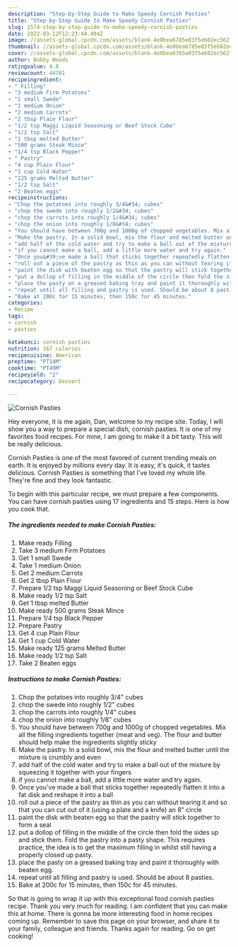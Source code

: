 ```yaml
---
description: "Step-by-Step Guide to Make Speedy Cornish Pasties"
title: "Step-by-Step Guide to Make Speedy Cornish Pasties"
slug: 1574-step-by-step-guide-to-make-speedy-cornish-pasties
date: 2022-03-12T12:23:44.494Z
image: //assets-global.cpcdn.com/assets/blank-4e0bea6785e03f5e602ec562f230caae08da540cada707380b4fe1bbebba43da.png
thumbnail: //assets-global.cpcdn.com/assets/blank-4e0bea6785e03f5e602ec562f230caae08da540cada707380b4fe1bbebba43da.png
cover: //assets-global.cpcdn.com/assets/blank-4e0bea6785e03f5e602ec562f230caae08da540cada707380b4fe1bbebba43da.png
author: Bobby Woods
ratingvalue: 4.8
reviewcount: 44781
recipeingredient:
- " Filling"
- "3 medium Firm Potatoes"
- "1 small Swede"
- "1 medium Onion"
- "2 medium Carrots"
- "2 tbsp Plain Flour"
- "1/2 tsp Maggi Liquid Seasoning or Beef Stock Cube"
- "1/2 tsp Salt"
- "1 tbsp melted Butter"
- "500 grams Steak Mince"
- "1/4 tsp Black Pepper"
- " Pastry"
- "4 cup Plain Flour"
- "1 cup Cold Water"
- "125 grams Melted Butter"
- "1/2 tsp Salt"
- "2 Beaten eggs"
recipeinstructions:
- "Chop the potatoes into roughly 3/4&#34; cubes"
- "chop the swede into roughly 1/2&#34; cubes"
- "chop the carrots into roughly 1/4&#34; cubes"
- "chop the onion into roughly 1/8&#34; cubes"
- "You should have between 700g and 1000g of chopped vegetables. Mix all the filling ingredients together (meat and veg). The flour and butter should help make the ingredients slightly sticky"
- "Make the pastry. In a solid bowl, mix the flour and melted butter until the mixture is crumbly and even"
- "add half of the cold water and try to make a ball out of the mixture by squeezing it together with your fingers"
- "if you cannot make a ball, add a little more water and try again."
- "Once you&#39;ve made a ball that sticks together repeatedly flatten it into a fat disk and reshape it into a ball"
- "roll out a piece of the pastry as thin as you can without tearing it and so that you can cut out of it (using a plate and a knife) an 8&#34; circle"
- "paint the disk with beaten egg so that the pastry will stick together to form a seal"
- "put a dollop of filling in the middle of the circle then fold the sides up and stick them. Fold the pastry into a pasty shape. This requires practice, the idea is to get the maximum filling in whilst still having a properly closed up pasty."
- "place the pasty on a greased baking tray and paint it thoroughly with beaten egg."
- "repeat until all filling and pastry is used. Should be about 8 pasties."
- "Bake at 200c for 15 minutes, then 150c for 45 minutes."
categories:
- Recipe
tags:
- cornish
- pasties

katakunci: cornish pasties 
nutrition: 167 calories
recipecuisine: American
preptime: "PT14M"
cooktime: "PT49M"
recipeyield: "2"
recipecategory: Dessert

---
```



![Cornish Pasties](//assets-global.cpcdn.com/assets/blank-4e0bea6785e03f5e602ec562f230caae08da540cada707380b4fe1bbebba43da.png)

Hey everyone, it is me again, Dan, welcome to my recipe site. Today, I will show you a way to prepare a special dish, cornish pasties. It is one of my favorites food recipes. For mine, I am going to make it a bit tasty. This will be really delicious.

Cornish Pasties is one of the most favored of current trending meals on earth. It is enjoyed by millions every day. It is easy, it's quick, it tastes delicious. Cornish Pasties is something that I've loved my whole life. They're fine and they look fantastic.




To begin with this particular recipe, we must prepare a few components. You can have cornish pasties using 17 ingredients and 15 steps. Here is how you cook that.

<!--inarticleads1-->

##### The ingredients needed to make Cornish Pasties:

1. Make ready  Filling
1. Take 3 medium Firm Potatoes
1. Get 1 small Swede
1. Take 1 medium Onion
1. Get 2 medium Carrots
1. Get 2 tbsp Plain Flour
1. Prepare 1/2 tsp Maggi Liquid Seasoning or Beef Stock Cube
1. Make ready 1/2 tsp Salt
1. Get 1 tbsp melted Butter
1. Make ready 500 grams Steak Mince
1. Prepare 1/4 tsp Black Pepper
1. Prepare  Pastry
1. Get 4 cup Plain Flour
1. Get 1 cup Cold Water
1. Make ready 125 grams Melted Butter
1. Make ready 1/2 tsp Salt
1. Take 2 Beaten eggs




<!--inarticleads2-->

##### Instructions to make Cornish Pasties:

1. Chop the potatoes into roughly 3/4&#34; cubes
1. chop the swede into roughly 1/2&#34; cubes
1. chop the carrots into roughly 1/4&#34; cubes
1. chop the onion into roughly 1/8&#34; cubes
1. You should have between 700g and 1000g of chopped vegetables. Mix all the filling ingredients together (meat and veg). The flour and butter should help make the ingredients slightly sticky
1. Make the pastry. In a solid bowl, mix the flour and melted butter until the mixture is crumbly and even
1. add half of the cold water and try to make a ball out of the mixture by squeezing it together with your fingers
1. if you cannot make a ball, add a little more water and try again.
1. Once you&#39;ve made a ball that sticks together repeatedly flatten it into a fat disk and reshape it into a ball
1. roll out a piece of the pastry as thin as you can without tearing it and so that you can cut out of it (using a plate and a knife) an 8&#34; circle
1. paint the disk with beaten egg so that the pastry will stick together to form a seal
1. put a dollop of filling in the middle of the circle then fold the sides up and stick them. Fold the pastry into a pasty shape. This requires practice, the idea is to get the maximum filling in whilst still having a properly closed up pasty.
1. place the pasty on a greased baking tray and paint it thoroughly with beaten egg.
1. repeat until all filling and pastry is used. Should be about 8 pasties.
1. Bake at 200c for 15 minutes, then 150c for 45 minutes.




So that is going to wrap it up with this exceptional food cornish pasties recipe. Thank you very much for reading. I am confident that you can make this at home. There is gonna be more interesting food in home recipes coming up. Remember to save this page on your browser, and share it to your family, colleague and friends. Thanks again for reading. Go on get cooking!
